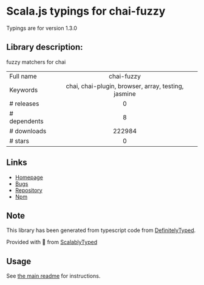 
# Scala.js typings for chai-fuzzy

Typings are for version 1.3.0

## Library description:
fuzzy matchers for chai

|                    |                 |
| ------------------ | :-------------: |
| Full name          | chai-fuzzy |
| Keywords           | chai, chai-plugin, browser, array, testing, jasmine |
| # releases         | 0 |
| # dependents       | 8 |
| # downloads        | 222984 |
| # stars            | 0 |

## Links
- [Homepage](https://github.com/elliotf/chai-fuzzy#readme)
- [Bugs](https://github.com/elliotf/chai-fuzzy/issues)
- [Repository](https://github.com/elliotf/chai-fuzzy)
- [Npm](https://www.npmjs.com/package/chai-fuzzy)
    


## Note
This library has been generated from typescript code from [DefinitelyTyped](https://definitelytyped.org).

Provided with :purple_heart: from [ScalablyTyped](https://github.com/oyvindberg/ScalablyTyped)

## Usage
See [the main readme](../../readme.md) for instructions.


